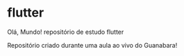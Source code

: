 # flutter
 Olá, Mundo!
 repositório de estudo flutter

Repositório criado durante uma aula ao vivo do Guanabara!